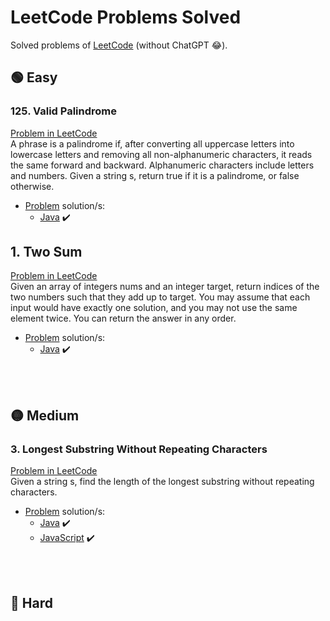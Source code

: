 # LeetCode Problems Solved
Solved problems of [LeetCode](https://leetcode.com/problems) (without ChatGPT 😂).

## 🟢 Easy
### 125. Valid Palindrome
[Problem in LeetCode](https://leetcode.com/problems/valid-palindrome/description/)<br>
A phrase is a palindrome if, after converting all uppercase letters into lowercase letters and removing all non-alphanumeric characters, it reads the same forward and backward. Alphanumeric characters include letters and numbers. Given a string s, return true if it is a palindrome, or false otherwise.

* [Problem](./problems/125_valid_palindrome/problem.md) solution/s:
    * [Java](./problems/125_valid_palindrome/Solution.java) ✔️

## 1. Two Sum
[Problem in LeetCode](https://leetcode.com/problems/two-sum/description/)<br>
Given an array of integers nums and an integer target, return indices of the two numbers such that they add up to target. You may assume that each input would have exactly one solution, and you may not use the same element twice. You can return the answer in any order.

* [Problem](./problems/1_two_sum/problem.md) solution/s:
    * [Java](./problems/1_two_sum/Solution.java) ✔️

<br><br>

## 🟡 Medium
### 3. Longest Substring Without Repeating Characters
[Problem in LeetCode](https://leetcode.com/problems/longest-substring-without-repeating-characters/description/)<br>
Given a string s, find the length of the longest substring without repeating characters.

* [Problem](./problems/3_longest_substring_without_repeating_characters/problem.md) solution/s:
    * [Java](./problems/3_longest_substring_without_repeating_characters/Solution.java) ✔️
    * [JavaScript](./problems/3_longest_substring_without_repeating_characters/Solution.js) ✔️

<br><br>

## 🔴 Hard